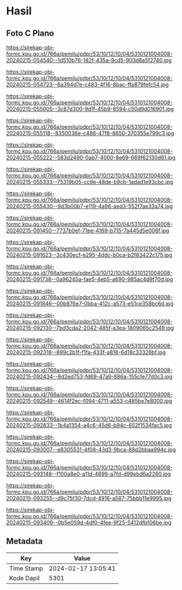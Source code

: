 # Hasil

## Foto C Plano

https://sirekap-obj-formc.kpu.go.id/766a/pemilu/pdpr/53/10/12/10/04/5310121004008-20240215-054540--1d510b76-182f-435a-9cd5-903d6a5f2740.jpg

https://sirekap-obj-formc.kpu.go.id/766a/pemilu/pdpr/53/10/12/10/04/5310121004008-20240215-054723--6a394d7e-c483-4f16-8bac-ffa879fefc54.jpg

https://sirekap-obj-formc.kpu.go.id/766a/pemilu/pdpr/53/10/12/10/04/5310121004008-20240215-055005--3c87d300-9d1f-45b9-8594-c50d9d016901.jpg

https://sirekap-obj-formc.kpu.go.id/766a/pemilu/pdpr/53/10/12/10/04/5310121004008-20240215-055118--8350036e-c488-47f8-8650-370355e799c3.jpg

https://sirekap-obj-formc.kpu.go.id/766a/pemilu/pdpr/53/10/12/10/04/5310121004008-20240215-055222--583d2490-0ab7-4000-8e69-669f62130d61.jpg

https://sirekap-obj-formc.kpu.go.id/766a/pemilu/pdpr/53/10/12/10/04/5310121004008-20240215-055333--75319b05-cc9e-48de-b9cb-1adad1e93cbc.jpg

https://sirekap-obj-formc.kpu.go.id/766a/pemilu/pdpr/53/10/12/10/04/5310121004008-20240215-055430--9d3b00b7-e119-4a96-aed3-552f7ae33a74.jpg

https://sirekap-obj-formc.kpu.go.id/766a/pemilu/pdpr/53/10/12/10/04/5310121004008-20240215-091450--7737b0ef-71ee-4169-b715-7a445d5e006f.jpg

https://sirekap-obj-formc.kpu.go.id/766a/pemilu/pdpr/53/10/12/10/04/5310121004008-20240215-091623--3c430ecf-e295-4ddc-b0ca-b2f83422c175.jpg

https://sirekap-obj-formc.kpu.go.id/766a/pemilu/pdpr/53/10/12/10/04/5310121004008-20240215-091738--0a96245a-fae5-4eb5-a690-985ac4d9f70d.jpg

https://sirekap-obj-formc.kpu.go.id/766a/pemilu/pdpr/53/10/12/10/04/5310121004008-20240215-091846--00b876e7-0bba-412c-a573-e51ce358bc6d.jpg

https://sirekap-obj-formc.kpu.go.id/766a/pemilu/pdpr/53/10/12/10/04/5310121004008-20240215-092130--7bd3cda2-2042-485f-a3ea-1809065c2549.jpg

https://sirekap-obj-formc.kpu.go.id/766a/pemilu/pdpr/53/10/12/10/04/5310121004008-20240215-092318--899c2b1f-f1fa-433f-a816-6d18c33326bf.jpg

https://sirekap-obj-formc.kpu.go.id/766a/pemilu/pdpr/53/10/12/10/04/5310121004008-20240215-092434--8d2ed753-fd69-47a9-886a-155cfe77d0c3.jpg

https://sirekap-obj-formc.kpu.go.id/766a/pemilu/pdpr/53/10/12/10/04/5310121004008-20240215-092549--4614f2ec-f094-4711-a553-c485be7e8000.jpg

https://sirekap-obj-formc.kpu.go.id/766a/pemilu/pdpr/53/10/12/10/04/5310121004008-20240215-092833--1b4a1354-a4c6-45d6-b94c-652f1534fac5.jpg

https://sirekap-obj-formc.kpu.go.id/766a/pemilu/pdpr/53/10/12/10/04/5310121004008-20240215-093007--e8305531-4f08-43d3-9bca-88d2bbaa994c.jpg

https://sirekap-obj-formc.kpu.go.id/766a/pemilu/pdpr/53/10/12/10/04/5310121004008-20240215-093148--f100a8e0-a11d-4699-a7fd-d99ebd6a2260.jpg

https://sirekap-obj-formc.kpu.go.id/766a/pemilu/pdpr/53/10/12/10/04/5310121004008-20240215-093255--d9c75f30-7dcd-4916-a587-75bbb11e9995.jpg

https://sirekap-obj-formc.kpu.go.id/766a/pemilu/pdpr/53/10/12/10/04/5310121004008-20240215-093409--0b5e059d-4df0-4fee-9f25-5412dfb106be.jpg


## Metadata

| Key        | Value               |
| ---------- | ------------------- |
| Time Stamp | 2024-02-17 13:05:41 |
| Kode Dapil | 5301                |



